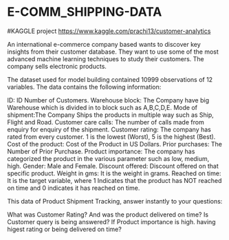 # E-COMM_SHIPPING-DATA

#KAGGLE project https://www.kaggle.com/prachi13/customer-analytics

An international e-commerce company based wants to discover key insights from their customer database. They want to use some of the most advanced machine learning techniques to study their customers. The company sells electronic products.

The dataset used for model building contained 10999 observations of 12 variables. The data contains the following information:

ID: ID Number of Customers. Warehouse block: The Company have big Warehouse which is divided in to block such as A,B,C,D,E. Mode of shipment:The Company Ships the products in multiple way such as Ship, Flight and Road. Customer care calls: The number of calls made from enquiry for enquiry of the shipment. Customer rating: The company has rated from every customer. 1 is the lowest (Worst), 5 is the highest (Best). Cost of the product: Cost of the Product in US Dollars. Prior purchases: The Number of Prior Purchase. Product importance: The company has categorized the product in the various parameter such as low, medium, high. Gender: Male and Female. Discount offered: Discount offered on that specific product. Weight in gms: It is the weight in grams. Reached on time: It is the target variable, where 1 Indicates that the product has NOT reached on time and 0 indicates it has reached on time.

This data of Product Shipment Tracking, answer instantly to your questions:

What was Customer Rating? And was the product delivered on time?
Is Customer query is being answered?
If Product importance is high. having higest rating or being delivered on time?

